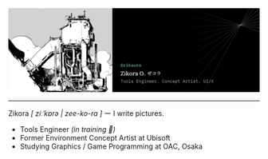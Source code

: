 <img src="banner.png">

---

Zikora *[ ziːˈkɒrə | zee-ko-ra ]*
ー I write pictures.

- Tools Engineer *(in training 🔨)*
- Former Environment Concept Artist at Ubisoft 
- Studying Graphics / Game Programming at OAC,  Osaka 

